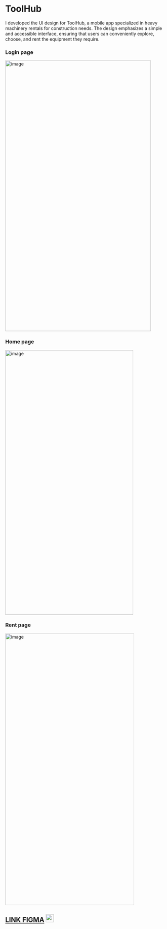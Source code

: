 # ToolHub
I developed the UI design for ToolHub, a mobile app specialized in heavy machinery rentals for construction needs. The design emphasizes a simple and accessible interface, ensuring that users can conveniently explore, choose, and rent the equipment they require.
### Login page
<img width="460" height="853" alt="image" src="https://github.com/user-attachments/assets/14c59b22-4d80-4302-854a-0e3078faf247" />



### Home page
<img width="404" height="834" alt="image" src="https://github.com/user-attachments/assets/d0145886-6419-416a-a9b1-72aceda02314" />



### Rent page
<img width="407" height="856" alt="image" src="https://github.com/user-attachments/assets/7fe4d633-2284-4fa8-af00-b6a217073a3b" />




## [LINK FIGMA](https://www.figma.com/design/wi6xx3Nxc1mUv25IO9mdOY/Kelompok-10---Project--Prototype-?node-id=12-420&t=hp0W4CL9JZDnqsdS-1) <img src="https://github.com/user-attachments/assets/f5bd3b69-6af2-40a4-8a9b-0a8a5fd0eaae" width="25">
